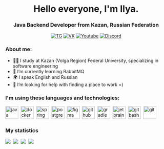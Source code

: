 <div id="header" align="center">
  <h1>Hello everyone, I'm Ilya.</h1>
  <h3>Java Backend Developer from Kazan, Russian Federation</h3>
</div>

<div id="socials" align="center">

[![TG](https://shields.io/badge/Telegram-blue?style=for-the-badge&logo=telegram&logoColor=white)](https://t.me/pleshev_ilya)
[![VK](https://img.shields.io/badge/Vkontakte-blue?style=for-the-badge&logo=Vk&logoColor=white)](https://vk.com/darkhaunt)
[![Youtube](https://img.shields.io/badge/youtube-blue?style=for-the-badge&logo=youtube&logoColor=white)](https://www.youtube.com/channel/UCytEtpIvomjiTMNOoXlOSQQ)
[![Discord](https://img.shields.io/badge/discord-blue?style=for-the-badge&logo=discord&logoColor=white)](https://discordapp.com/users/315915770330611712)
</div>

### About me:
- 👨‍🎓 I study at Kazan (Volga Region) Federal University, specializing in software engineering
- 🌱 I’m currently learning RabbitMQ
- 🌍 I speak English and Russian
- 🤔 I’m looking for help with finding a place to work =)


### I'm using these languages and technologies:
<img src="https://cdn.jsdelivr.net/gh/devicons/devicon/icons/java/java-original.svg" title="java" width="40" height="40"/>&nbsp;
<img src="https://cdn.jsdelivr.net/gh/devicons/devicon/icons/docker/docker-plain.svg" title="docker" width="40" height="40"/>&nbsp;
<img src="https://cdn.jsdelivr.net/gh/devicons/devicon/icons/spring/spring-original.svg" title="spring" width="40" height="40"/>&nbsp;
<img src="https://cdn.jsdelivr.net/gh/devicons/devicon/icons/postgresql/postgresql-plain.svg" title="postgres" width="40" height="40"/>&nbsp;
<img src="https://cdn.jsdelivr.net/gh/devicons/devicon/icons/figma/figma-original.svg" title="figma" height="40" width="40"/>&nbsp;
<img src="https://cdn.jsdelivr.net/gh/devicons/devicon/icons/github/github-original.svg" title="github" height="40" width="40"/>&nbsp;
<img src="https://cdn.jsdelivr.net/gh/devicons/devicon/icons/gradle/gradle-plain.svg" title="gradle" height="40" width="40"/>&nbsp;
<img src="https://cdn.jsdelivr.net/gh/devicons/devicon/icons/jetbrains/jetbrains-original.svg" title="jetbrains" height="40" width="40"/>&nbsp;
<img src="https://cdn.jsdelivr.net/gh/devicons/devicon/icons/bash/bash-original.svg" title="gitbash" height="40" width="40"/>&nbsp;
<img src="https://cdn.jsdelivr.net/gh/devicons/devicon/icons/git/git-original.svg" title="git" height="40" width="40"/>&nbsp;

### My statistics
![](http://github-profile-summary-cards.vercel.app/api/cards/profile-details?username=yudiplease&theme=dark)&nbsp;
![](http://github-profile-summary-cards.vercel.app/api/cards/repos-per-language?username=yudiplease&theme=dark)&nbsp;
![](http://github-profile-summary-cards.vercel.app/api/cards/stats?username=yudiplease&theme=dark)&nbsp;
![](http://github-profile-summary-cards.vercel.app/api/cards/productive-time?username=yudiplease&theme=dark&utcOffset=8)&nbsp;



